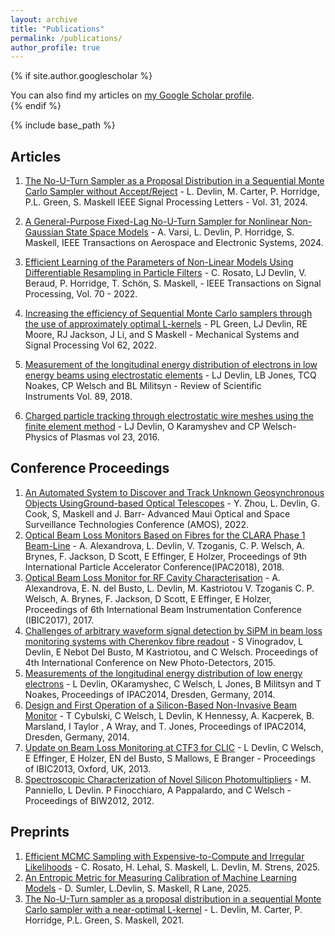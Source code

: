 ```yaml
---
layout: archive
title: "Publications"
permalink: /publications/
author_profile: true
---
```


{% if site.author.googlescholar %}
  <div class="wordwrap">You can also find my articles on <a href="{{site.author.googlescholar}}">my Google Scholar profile</a>.</div>
{% endif %}

{% include base_path %}

## Articles

1. [The No-U-Turn Sampler as a Proposal Distribution in a Sequential Monte Carlo Sampler without Accept/Reject](https://ieeexplore.ieee.org/document/10494898) - L. Devlin, M. Carter, P. Horridge, P.L. Green, S. Maskell
IEEE Signal Processing Letters - Vol. 31, 2024.  

1. [A General-Purpose Fixed-Lag No-U-Turn Sampler for Nonlinear Non-Gaussian State Space Models](https://ieeexplore.ieee.org/document/10463105) - A. Varsi, L. Devlin, P. Horridge, S. Maskell, IEEE Transactions on Aerospace and Electronic Systems, 2024.

1. [Efficient Learning of the Parameters of Non-Linear Models Using Differentiable Resampling in Particle Filters](https://ieeexplore.ieee.org/document/9813434) - C. Rosato, LJ Devlin, V. Beraud, P. Horridge, T. Schön, S. Maskell, - IEEE Transactions on Signal Processing, Vol. 70 - 2022.

1. [Increasing the efficiency of Sequential Monte Carlo samplers through the use of approximately optimal L-kernels](https://www.sciencedirect.com/science/article/abs/pii/S0888327021004222) - PL Green, LJ Devlin, RE Moore, RJ Jackson, J Li, and S Maskell - Mechanical Systems and Signal Processing Vol 62, 2022.

1. [Measurement of the longitudinal energy distribution of electrons in low energy beams using electrostatic elements](https://pubs.aip.org/aip/rsi/article-abstract/89/8/083305/990313/Measurement-of-the-longitudinal-energy?redirectedFrom=fulltext) - LJ Devlin, LB Jones, TCQ Noakes, CP Welsch and BL Militsyn  - Review of Scientific Instruments Vol. 89, 2018.

1. [Charged particle tracking through electrostatic wire meshes using the finite element method](https://pubs.aip.org/aip/pop/article-abstract/23/6/063110/320043/Charged-particle-tracking-through-electrostatic?redirectedFrom=fulltext) - LJ Devlin, O Karamyshev and CP Welsch- Physics of Plasmas vol 23, 2016.

## Conference Proceedings
1. [An Automated System to Discover and Track Unknown Geosynchronous Objects UsingGround-based Optical Telescopes](https://amostech.com/TechnicalPapers/2022/Poster/Zhou.pdf) - Y. Zhou, L. Devlin, G. Cook, S, Maskell and J. Barr- Advanced Maui Optical and Space Surveillance Technologies Conference (AMOS), 2022.
1. [Optical Beam Loss Monitors Based on Fibres for the CLARA Phase 1 Beam-Line](https://accelconf.web.cern.ch/ipac2018/papers/thpml090.pdf) - A. Alexandrova, L. Devlin, V. Tzoganis, C. P. Welsch, A. Brynes, F. Jackson, D Scott, E Effinger, E Holzer, Proceedings of 9th International Particle Accelerator Conference(IPAC2018), 2018.
1. [Optical Beam Loss Monitor for RF Cavity Characterisation](https://s3.cern.ch/inspire-prod-files-1/1c3f00ca6cdd8042a7a5345a0587730f) - A. Alexandrova, E. N. del Busto, L. Devlin, M. Kastriotou V. Tzoganis C. P. Welsch, A. Brynes, F. Jackson, D Scott, E Effinger, E Holzer, Proceedings of 6th International Beam Instrumentation Conference (IBIC2017), 2017.
1. [Challenges of arbitrary waveform signal detection by SiPM in beam loss monitoring systems with Cherenkov fibre readout](http://cds.cern.ch/record/2266028?ln=en) - S Vinogradov, L Devlin, E Nebot Del Busto, M Kastriotou, and C Welsch. Proceedings of 4th International Conference on New Photo-Detectors, 2015.
1. [Measurements of the longitudinal energy distribution of low energy electrons](https://livrepository.liverpool.ac.uk/id/eprint/2020386) - L Devlin, OKaramyshec, C Welsch, L Jones, B Militsyn and T Noakes, Proceedings of IPAC2014, Dresden, Germany, 2014.
1. [Design and First Operation of a Silicon-Based Non-Invasive Beam Monitor](https://s3.cern.ch/inspire-prod-files-a/a29ca7bd5add8017bd6d9b64d7fa1490) - T Cybulski, C Welsch, L Devlin, K Hennessy, A. Kacperek, B. Marsland, I Taylor , A Wray, and T. Jones, Proceedings of IPAC2014, Dresden, Germany, 2014.
1. [Update on Beam Loss Monitoring at CTF3 for CLIC](https://cds.cern.ch/record/1743067/files/wepc43.pdf) - L Devlin, C Welsch, E Effinger, E Holzer, EN del Busto, S Mallows, E Branger - Proceedings of IBIC2013, Oxford, UK, 2013.
1. [Spectroscopic Characterization of Novel Silicon Photomultipliers](https://accelconf.web.cern.ch/BIW2012/papers/thbp02.pdf) - M. Panniello, L Devlin. P Finocchiaro, A Pappalardo, and C Welsch - Proceedings of BIW2012, 2012.

## Preprints
1. [Efficient MCMC Sampling with Expensive-to-Compute and Irregular Likelihoods](https://arxiv.org/abs/2505.10448) - C. Rosato, H. Lehal, S. Maskell, L. Devlin, M. Strens, 2025.
1. [An Entropic Metric for Measuring Calibration of Machine Learning Models](https://arxiv.org/abs/2502.14545) - D. Sumler, L.Devlin, S. Maskell, R Lane, 2025.
1. [The No-U-Turn sampler as a proposal distribution in a sequential Monte Carlo sampler with a near-optimal L-kernel](https://arxiv.org/abs/2108.02498) - L. Devlin, M. Carter, P. Horridge, P.L. Green, S. Maskell, 2021.

